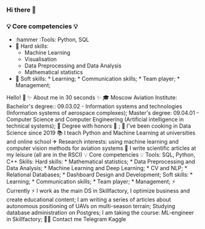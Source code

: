 ### Hi there 👋

### 💡 Core competencies 💡
- :hammer :Tools: Python, SQL
- :wrench: Hard skills:
   - Machine Learning
   - Visualisation
   - Data Preprocessing and Data Analysis
   - Mathematical statistics   
- :high_brightness: Soft skills: * Learning; * Communication skills; * Team player; * Management;



<!--
**VolodinAlex/VolodinAlex** is a ✨ _special_ ✨ repository because its `README.md` (this file) appears on your GitHub profile.

Here are some ideas to get you started:

- 🔭 I’m currently working on ...
- 🌱 I’m currently learning ...
- 👯 I’m looking to collaborate on ...
- 🤔 I’m looking for help with ...
- 💬 Ask me about ...
- 📫 How to reach me: ...
- 😄 Pronouns: ...
- ⚡ Fun fact: ...
-->

Hello! 👋
✨ About me in 30 seconds ✨
🎓 Moscow Aviation Institute:
Bachelor's degree:: 09.03.02 - Information systems and technologies (Information systems of aerospace complexes);
Master's degree: 09.04.01 - Computer Science and Computer Engineering (Artificial intelligence in technical systems);
📕 Degree with honors 📕 ;
🤖 I've been cooking in Data Science since 2019
📚 I teach Python and Machine Learning at universities and online school
✈ Research interests: using machine learning and computer vision methods for aviation systems
📃 I write scientific articles at my leisure (all are in the RSCI)
💡 Core competencies 💡
Tools: SQL, Python, C++
Skills:
Hard skills: * Mathematical statistics; * Data Preprocessing and Data Analysis; * Machine Learning and Deep Learning; * CV and NLP; * Relational Databases; * Dashboard Design and Development;
Soft skills: * Learning; * Communication skills; * Team player; * Management;
⚡️ Currently ⚡️
I work as the main DS in Skillfactory, I optimize business and create educational content;
I am writing a series of articles about autonomous positioning of UAVs on multi-season terrain;
Studying database administration on Postgres;
I am taking the course: ML-engineer in Skillfactory;
🙌🏻 Contact me
Telegram
Kaggle
